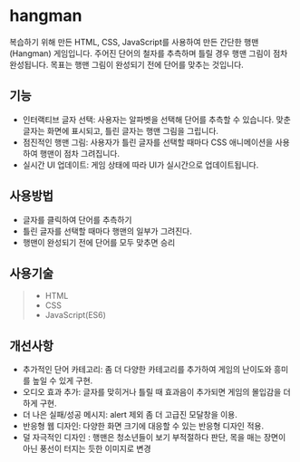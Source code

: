 # hangman
복습하기 위해 만든 HTML, CSS, JavaScript를 사용하여 만든 간단한 행맨(Hangman) 게임입니다. 주어진 단어의 철자를 추측하며 틀릴 경우 행맨 그림이 점차 완성됩니다. 목표는 행맨 그림이 완성되기 전에 단어를 맞추는 것입니다.

## 기능  
- 인터랙티브 글자 선택: 사용자는 알파벳을 선택해 단어를 추측할 수 있습니다. 맞춘 글자는 화면에 표시되고, 틀린 글자는 행맨 그림을 그립니다.
- 점진적인 행맨 그림: 사용자가 틀린 글자를 선택할 때마다 CSS 애니메이션을 사용하여 행맨이 점차 그려집니다.
- 실시간 UI 업데이트: 게임 상태에 따라 UI가 실시간으로 업데이트됩니다.

## 사용방법
- 글자를 클릭하여 단어를 추측하기
- 틀린 글자를 선택할 때마다 행맨의 일부가 그려진다.
- 행맨이 완성되기 전에 단어를 모두 맞추면 승리

## 사용기술
 >- HTML
 >- CSS
 >- JavaScript(ES6)

## 개선사항 
- 추가적인 단어 카테고리: 좀 더 다양한 카테고리를 추가하여 게임의 난이도와 흥미를 높일 수 있게 구현.
- 오디오 효과 추가: 글자를 맞히거나 틀릴 때 효과음이 추가되면 게임의 몰입감을 더하게 구현.
- 더 나은 실패/성공 메시지: alert 제외 좀 더 고급진 모달창을 이용.
- 반응형 웹 디자인: 다양한 화면 크기에 대응할 수 있는 반응형 디자인 적용.
- 덜 자극적인 디자인 : 행맨은 청소년들이 보기 부적절하다 판단, 목을 매는 장면이 아닌 풍선이 터지는 듯한 이미지로 변경
